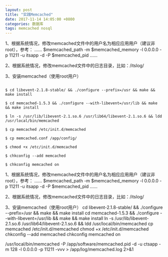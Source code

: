 ```yaml
---
layout: post
title: "实践Memcached"
date: 2017-11-14 14:05:00 +0800
categories: 数据库
tags: memcached nosql
---
```




1、根据系统情况，修改memcached文件中的用户名为相应应用用户（建议非root），参考：
......
$memcached_path -m $memcached_memory -l 0.0.0.0 -p 11211 -u itsapp -d -P $memcached_pid 
......

2、根据系统情况，修改memcached文件中的日志目录，比如：/itslog/

3、安装memcached（使用root用户）

```shell

$ cd libevent-2.1.8-stable/ && ./configure --prefix=/usr && make && make install

$ cd memcached-1.5.3 && ./configure --with-libevent=/usr/lib && make && make install

$ ln -s /usr/lib/libevent-2.1.so.6 /usr/lib64/libevent-2.1.so.6 && ldd /usr/local/bin/memcached

$ cp memcached /etc/init.d/memcached

$ cp memcached.conf /app/config/

$ chmod +x /etc/init.d/memcached

$ chkconfig --add memcached

$ chkconfig memcached on
```





1、根据系统情况，修改memcached文件中的用户名为相应应用用户（建议非root），参考：
......
$memcached_path -m $memcached_memory -l 0.0.0.0 -p 11211 -u itsapp -d -P $memcached_pid 
......

2、根据系统情况，修改memcached文件中的日志目录，比如：/itslog/

3、安装memcached（使用root用户）
cd libevent-2.1.8-stable/ && ./configure --prefix=/usr && make && make install
cd memcached-1.5.3 && ./configure --with-libevent=/usr/lib && make && make install
ln -s /usr/lib/libevent-2.1.so.6 /usr/lib64/libevent-2.1.so.6 && ldd /usr/local/bin/memcached
cp memcached /etc/init.d/memcached
chmod +x /etc/init.d/memcached
chkconfig --add memcached
chkconfig memcached on



/usr/local/bin/memcached -P /app/software/memcached.pid -d -u ctsapp -m 128 -l 0.0.0.0 -p 11211 -vvv > /app/log/memcached.log 2>&1